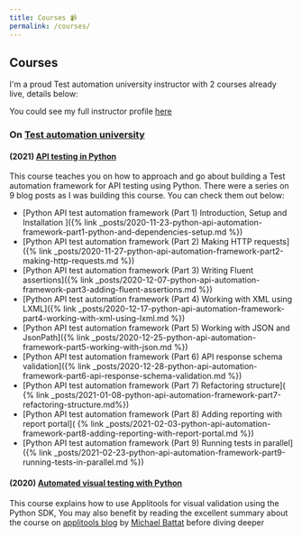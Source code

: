 ```yaml
---
title: Courses 📹
permalink: /courses/
---
```


## Courses

I'm a proud Test automation university instructor with 2 courses already live,
details below:

You could see my full instructor profile
[here](https://testautomationu.applitools.com/instructors/gaurav_singh.html)

### On [Test automation university](https://testautomationu.applitools.com/)

#### (2021) [API testing in Python](https://testautomationu.applitools.com/python-api-testing/)

This course teaches you on how to approach and go about building a Test
automation framework for API testing using Python. There were a series on 9 blog
posts as I was building this course. You can check them out below:

- [Python API test automation framework (Part 1) Introduction, Setup and
  Installation ]({% link
  _posts/2020-11-23-python-api-automation-framework-part1-python-and-dependencies-setup.md %})
- [Python API test automation framework (Part 2) Making HTTP requests]({% link
  _posts/2020-11-27-python-api-automation-framework-part2-making-http-requests.md %})
- [Python API test automation framework (Part 3) Writing Fluent
  assertions]({% link
  _posts/2020-12-07-python-api-automation-framework-part3-adding-fluent-assertions.md %})
- [Python API test automation framework (Part 4) Working with XML using
  LXML]({% link
  _posts/2020-12-17-python-api-automation-framework-part4-working-with-xml-using-lxml.md %})
- [Python API test automation framework (Part 5) Working with JSON and
  JsonPath]({% link
  _posts/2020-12-25-python-api-automation-framework-part5-working-with-json.md %})
- [Python API test automation framework (Part 6) API response schema
  validation]({% link
  _posts/2020-12-28-python-api-automation-framework-part6-api-response-schema-validation.md %})
- [Python API test automation framework (Part 7) Refactoring structure](
  {% link _posts/2021-01-08-python-api-automation-framework-part7-refactoring-structure.md%})
- [Python API test automation framework (Part 8) Adding reporting with report
  portal](
  {% link _posts/2021-02-03-python-api-automation-framework-part8-adding-reporting-with-report-portal.md %})
- [Python API test automation framework (Part 9) Running tests in
  parallel]({% link
  _posts/2021-02-23-python-api-automation-framework-part9-running-tests-in-parallel.md %})

#### (2020) [Automated visual testing with Python](https://testautomationu.applitools.com/visual-testing-python/)

This course explains how to use Applitools for visual validation using the
Python SDK, You may also benefit by reading the excellent summary about the
course on
[applitools blog](https://applitools.com/blog/test-visually-with-python-tau/) by
[Michael Battat](https://applitools.com/blog/author/michaelbattat/) before
diving deeper
